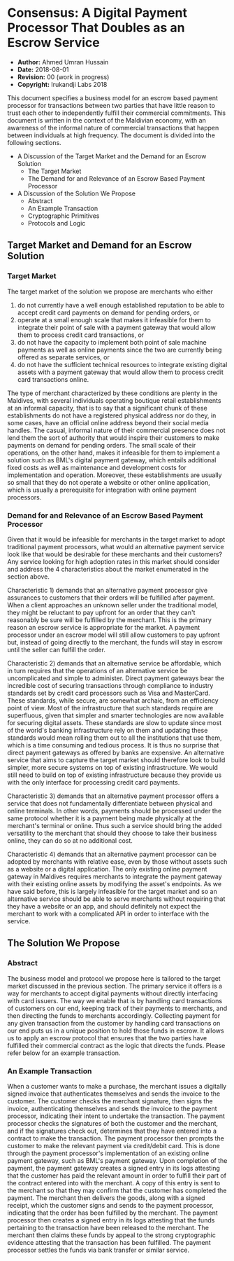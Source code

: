 # Consensus: A Digital Payment Processor That Doubles as an Escrow Service

* **Author:** Ahmed Umran Hussain
* **Date:** 2018-08-01
* **Revision:** 00 (work in progress)
* **Copyright:** Irukandji Labs 2018

This document specifies a business model for an escrow based payment processor for transactions between two parties that have little reason to trust each other to independently fulfill their commercial commitments. This document is written in the context of the Maldivian economy, with an awareness of the informal nature of commercial transactions that happen between individuals at high frequency. The document is divided into the following sections.

- A Discussion of the Target Market and the Demand for an Escrow Solution
  - The Target Market
  - The Demand for and Relevance of an Escrow Based Payment Processor
- A Discussion of the Solution We Propose
  - Abstract
  - An Example Transaction
  - Cryptographic Primitives
  - Protocols and Logic

## Target Market and Demand for an Escrow Solution
### Target Market
The target market of the solution we propose are merchants who either

1) do not currently have a well enough established reputation to be able to accept credit card payments on demand for pending orders, or
2) operate at a small enough scale that makes it infeasible for them to integrate their point of sale with a payment gateway that would allow them to process credit card transactions, or
3) do not have the capacity to implement both point of sale machine payments as well as online payments since the two are currently being offered as separate services, or
4) do not have the sufficient technical resources to integrate existing digital assets with a payment gateway that would allow them to process credit card transactions online.

The type of merchant characterized by these conditions are plenty in the Maldives, with several individuals operating boutique retail establishments at an informal capacity, that is to say that a significant chunk of these establishments do not have a registered physical address nor do they, in some cases, have an official online address beyond their social media handles. The casual, informal nature of their commercial presence does not lend them the sort of authority that would inspire their customers to make payments on demand for pending orders. The small scale of their operations, on the other hand, makes it infeasible for them to implement a solution such as BML's digital payment gateway, which entails additional fixed costs as well as maintenance and development costs for implementation and operation. Moreover, these establishments are usually so small that they do not operate a website or other online application, which is usually a prerequisite for integration with online payment processors.

### Demand for and Relevance of an Escrow Based Payment Processor
Given that it would be infeasible for merchants in the target market to adopt traditional payment processors, what would an alternative payment service look like that would be desirable for these merchants and their customers? Any service looking for high adoption rates in this market should consider and address the 4 characteristics about the market enumerated in the section above.

Characteristic 1) demands that an alternative payment processor give assurances to customers that their orders will be fulfilled after payment. When a client approaches an unknown seller under the traditional model, they might be reluctant to pay upfront for an order that they can't reasonably be sure will be fulfilled by the merchant. This is the primary reason an escrow service is appropriate for the market. A payment processor under an escrow model will still allow customers to pay upfront but, instead of going directly to the merchant, the funds will stay in escrow until the seller can fulfill the order.

Characteristic 2) demands that an alternative service be affordable, which in turn requires that the operations of an alternative service be uncomplicated and simple to administer. Direct payment gateways bear the incredible cost of securing transactions through compliance to industry standards set by credit card processors such as Visa and MasterCard. These standards, while secure, are somewhat archaic, from an efficiency point of view. Most of the infrastructure that such standards require are superfluous, given that simpler and smarter technologies are now available for securing digital assets. These standards are slow to update since most of the world's banking infrastructure rely on them and updating these standards would mean rolling them out to all the institutions that use them, which is a time consuming and tedious process. It is thus no surprise that direct payment gateways as offered by banks are expensive. An alternative service that aims to capture the target market should therefore look to build simpler, more secure systems on top of existing infrastructure. We would still need to build on top of existing infrastructure because they provide us with the only interface for processing credit card payments.

Characteristic 3) demands that an alternative payment processor offers a service that does not fundamentally differentiate between physical and online terminals. In other words, payments should be processed under the same protocol whether it is a payment being made physically at the merchant's terminal or online. Thus such a service should bring the added versatility to the merchant that should they choose to take their business online, they can do so at no additional cost.

Characteristic 4) demands that an alternative payment processor can be adopted by merchants with relative ease, even by those without assets such as a website or a digital application. The only existing online payment gateway in Maldives requires merchants to integrate the payment gateway with their existing online assets by modifying the asset's endpoints. As we have said before, this is largely infeasible for the target market and so an alternative service should be able to serve merchants without requiring that they have a website or an app, and should definitely not expect the merchant to work with a complicated API in order to interface with the service.

## The Solution We Propose
### Abstract
The business model and protocol we propose here is tailored to the target market discussed in the previous section. The primary service it offers is a way for merchants to accept digital payments without directly interfacing with card issuers. The way we enable that is by handling card transactions of customers on our end, keeping track of their payments to merchants, and then directing the funds to merchants accordingly. Collecting payment for any given transaction from the customer by handling card transactions on our end puts us in a unique position to hold those funds in escrow. It allows us to apply an escrow protocol that ensures that the two parties have fulfilled their commercial contract as the logic that directs the funds. Please refer below for an example transaction.

### An Example Transaction
When a customer wants to make a purchase, the merchant issues a digitally signed invoice that authenticates themselves and sends the invoice to the customer. The customer checks the merchant signature, then signs the invoice, authenticating themselves and sends the invoice to the payment processor, indicating their intent to undertake the transaction. The payment processor checks the signatures of both the customer and the merchant, and if the signatures check out, determines that they have entered into a contract to make the transaction. The payment processor then prompts the customer to make the relevant payment via credit/debit card. This is done through the payment processor's implementation of an existing online payment gateway, such as BML's payment gateway. Upon completion of the payment, the payment gateway creates a signed entry in its logs attesting that the customer has paid the relevant amount in order to fulfill their part of the contract entered into with the merchant. A copy of this entry is sent to the merchant so that they may confirm that the customer has completed the payment. The merchant then delivers the goods, along with a signed receipt, which the customer signs and sends to the payment processor, indicating that the order has been fulfilled by the merchant. The payment processor then creates a signed entry in its logs attesting that the funds pertaining to the transaction have been released to the merchant. The merchant then claims these funds by appeal to the strong cryptographic evidence attesting that the transaction has been fulfilled. The payment processor settles the funds via bank transfer or similar service.
